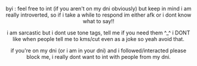 
<p align="center">
   byi : feel free to int (if you aren't on my dni obviously) but keep in mind i am really introverted, 
  so if i take a while to respond im either afk or i dont know what to say!!
  </p>
  
<p align="center">
  i am sarcastic but i dont use tone tags, tell me if you need them ^_^
  i DONT like when people tell me to kms/cut even as a joke so yeah avoid that.
</p>

<p align="center">
if you're on my dni (or i am in your dni) and i followed/interacted please block me, i really dont want to int with people from my dni.
</p>
